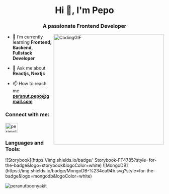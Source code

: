 <h1 align="center">Hi 👋, I'm Pepo</h1>
<h3 align="center">A passionate Frontend Developer</h3>
<img align="right" alt="CodingGIF" width="350" src="https://camo.githubusercontent.com/0eda36005abd9bf7e72584afc2f6ef1e808a357cb65a07fc2fe5036ba5268df7/68747470733a2f2f692e70696e696d672e636f6d2f6f726967696e616c732f65382f66342f35332f65386634353334363961336563393765636433353464663436356437333931332e676966">

- 🌱 I’m currently learning **Frontend, Backend, Fullstack Developer**

- 💬 Ask me about **Reactjs, Nextjs**

- 📫 How to reach me **peranut.pepo@gmail.com**

<h3 align="left">Connect with me:</h3>
<p align="left">
<a href="https://linkedin.com/in/peranut-boonyakit" target="blank"><img align="center" src="https://raw.githubusercontent.com/rahuldkjain/github-profile-readme-generator/master/src/images/icons/Social/linked-in-alt.svg" alt="peranut-boonyakit" height="30" width="40" /></a>
</p>

<h3 align="left">Languages and Tools:</h3>

<p>
![Storybook](https://img.shields.io/badge/-Storybook-FF4785?style=for-the-badge&logo=storybook&logoColor=white)  
![MongoDB](https://img.shields.io/badge/MongoDB-%234ea94b.svg?style=for-the-badge&logo=mongodb&logoColor=white)
</p>


<p><img align="center" src="https://github-readme-stats.vercel.app/api/top-langs?username=peranutboonyakit&show_icons=true&title_color=ff0000&locale=en&layout=compact" alt="peranutboonyakit" /></p>

